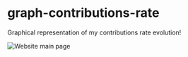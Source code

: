# graph-contributions-rate
Graphical representation of my contributions rate evolution!

![Website main page]('documentation/plotter.JPG')
